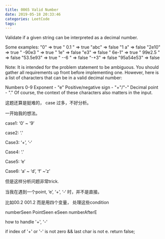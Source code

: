 ```yaml
---
title: 0065 Valid Number
date: 2019-05-18 20:33:46
categories: LeetCode
tags:
---
```


Validate if a given string can be interpreted as a decimal number.

Some examples:
"0" => true
" 0.1 " => true
"abc" => false
"1 a" => false
"2e10" => true
" -90e3   " => true
" 1e" => false
"e3" => false
" 6e-1" => true
" 99e2.5 " => false
"53.5e93" => true
" --6 " => false
"-+3" => false
"95a54e53" => false

Note: It is intended for the problem statement to be ambiguous. You should gather all requirements up front before implementing one. However, here is a list of characters that can be in a valid decimal number:

Numbers 0-9
Exponent - "e"
Positive/negative sign - "+"/"-"
Decimal point - "."
Of course, the context of these characters also matters in the input.



这题还算是挺难的， case 过多，不好分析。


一开始我的想法。

case1:  ‘0’ ~ ‘9’

case2:  ‘.’

Case3: ‘+’, ‘-‘

Case4: ‘.’

Case5: ‘e’

Case6: ‘a’ ~ ‘d’, ‘f’ ~’z’

但是这样分析问题非常trick. 

当我在遇到一个point, ‘e’,  ‘+’,  ‘-‘ 时，并不是直接。

比如00.2 001.2 
而是用四个变量， 处理这些condition 


numberSeen
PointSeen
eSeen
numberAfterE

how to handle '+', '-'

if index of '+' or '-' is not zero && last char is not e. return false;

